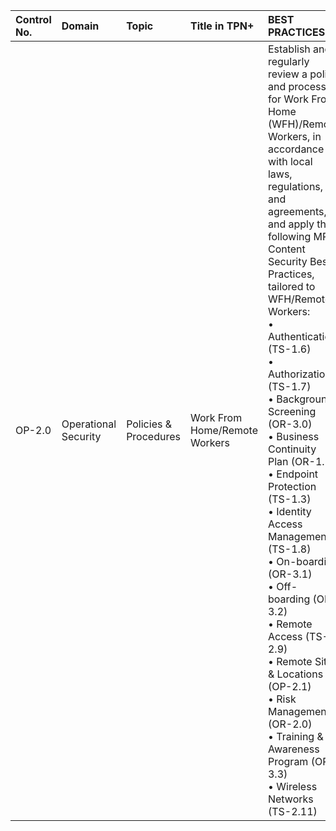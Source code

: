 | Control No. | Domain | Topic | Title in TPN+ | BEST PRACTICES: | ADDITIONAL RECOMMENDATIONS: |
| :--- | :--- | :--- | :--- | :--- | :--- |
| OP-2.0 | Operational Security | Policies & Procedures | Work From Home/Remote Workers | Establish and regularly review a policy and process for Work From Home (WFH)/Remote Workers, in accordance with local laws, regulations, and agreements, and apply the following MPA Content Security Best Practices, tailored to WFH/Remote Workers:<br>• Authentication (TS-1.6)<br>• Authorization (TS-1.7)<br>• Background Screening (OR-3.0)<br>• Business Continuity Plan (OR-1.2)<br>• Endpoint Protection (TS-1.3)<br>• Identity Access Management (TS-1.8)<br>• On-boarding (OR-3.1)<br>• Off-boarding (OR-3.2)<br>• Remote Access (TS-2.9)<br>• Remote Sites & Locations (OP-2.1)<br>• Risk Management (OR-2.0)<br>• Training & Awareness Program (OR-3.3)<br>• Wireless Networks (TS-2.11) | • Apply Incident Response Best Practices (OR-4.0)<br>• For on-boarding, confidentiality agreements for other members at the remote location (e.g., roommate, spouse, etc.) per client requirements <br>• Maintain a list of authorized remote access users<br>• Regularly review user list for discrepancies and unusual or suspicious activity<br>• Disconnect wireless networks while accessing content locally<br>• Training includes permissible working locations (e.g., non-public spaces, areas where content is visible to unauthorized parties, etc.)<br>• Change default credentials on home networking equipment<br><br>For sensitive content and data, per client requirements:<br>• Apply Alarm System Best Practices (PS-1.4)<br>• Apply Camera System Best Practices (PS-3.0)<br>• Apply Entry/Exit Points Best Practices (PS-1.0) |

